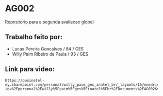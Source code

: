 # AG002
Repositorio para a segunda avaliacao global

## Trabalho feito por:
* Lucas Pereira Goncalves / 84 / GES
* Willy Paim Ribeiro de Paula / 93 / GES

## Link para video: 
    https://posinatel-my.sharepoint.com/personal/willy_paim_ges_inatel_br/_layouts/15/onedrive.aspx?id=%2Fpersonal%2Fwilly%5Fpaim%5Fges%5Finatel%5Fbr%2FDocuments%2FAG002&view=0
